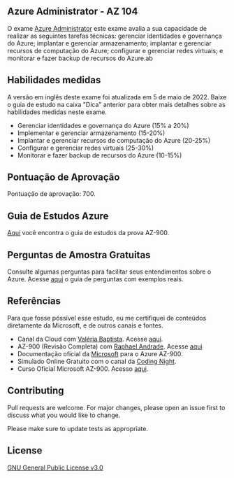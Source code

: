 ## Azure Administrator - AZ 104

O exame [Azure Administrator](https://docs.microsoft.com/pt-br/certifications/exams/az-104) este exame avalia a sua capacidade de realizar as seguintes tarefas técnicas: gerenciar identidades e governança do Azure; implantar e gerenciar armazenamento; implantar e gerenciar recursos de computação do Azure; configurar e gerenciar redes virtuais; e monitorar e fazer backup de recursos do Azure.ab

## Habilidades medidas
A versão em inglês deste exame foi atualizada em 5 de maio de 2022. Baixe o guia de estudo na caixa "Dica" anterior para obter mais detalhes sobre as habilidades medidas neste exame.
- Gerenciar identidades e governança do Azure (15% a 20%)
- Implementar e gerenciar armazenamento (15-20%)
- Implantar e gerenciar recursos de computação do Azure (20-25%)
- Configurar e gerenciar redes virtuais (25-30%)
- Monitorar e fazer backup de recursos do Azure (10-15%)

## Pontuação de Aprovação
Pontuação de aprovação: 700.

## Guia de Estudos Azure
[Aqui](https://query.prod.cms.rt.microsoft.com/cms/api/am/binary/RE3VwUY) você encontra o guia de estudos da prova AZ-900.

## Perguntas de Amostra Gratuitas
Consulte algumas perguntas para facilitar seus entendimentos sobre o Azure. Acesse [aqui](https://docs.microsoft.com/pt-br/certifications/resources/az-900-sample-questions?azure-portal=true) o guia de perguntas com exemplos reais.

## Referências
Para que fosse póssível esse estudo, eu me certifiquei de conteúdos diretamente da Microsoft, e de outros canais e fontes.

- Canal da Cloud com [Valéria Baptista](https://www.linkedin.com/in/valeriabaptista/). Acesse [aqui](https://www.youtube.com/watch?v=4ub1uGKQK6U&ab_channel=CanaldaCloud).
- AZ-900 (Revisão Completa) com [Raphael Andrade](https://www.linkedin.com/in/tftec-treinamentos-online-625816191/). Acesse [aqui](https://www.youtube.com/watch?v=DlfDKhFb1XU&ab_channel=RaphaelAndrade)
- Documentação oficial da [Microsoft](https://docs.microsoft.com/pt-br/certifications/exams/az-900) para o Azure AZ-900.
- Simulado Online Gratuito com o canal da [Coding Night](https://www.youtube.com/watch?v=5ZZq54iQkS0&ab_channel=CodingNight).
- Curso Oficial Microsoft AZ-900. Acesso [aqui](https://www.kasolution.com.br/Home).


## Contributing
Pull requests are welcome. For major changes, please open an issue first to discuss what you would like to change.

Please make sure to update tests as appropriate.

## License
[GNU General Public License v3.0](https://github.com/azure-expert/az-900/blob/main/LICENSE)






